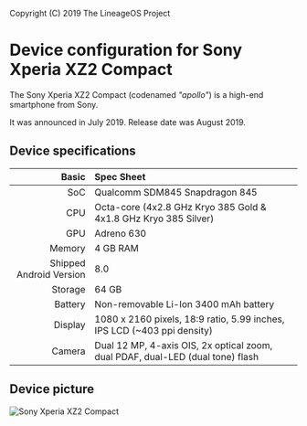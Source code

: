 Copyright (C) 2019 The LineageOS Project

Device configuration for Sony Xperia XZ2 Compact
=========================================

The Sony Xperia XZ2 Compact (codenamed _"apollo"_) is a high-end smartphone from Sony.

It was announced in July 2019. Release date was August 2019.

## Device specifications

Basic   | Spec Sheet
-------:|:-------------------------
SoC     | Qualcomm SDM845 Snapdragon 845
CPU     | Octa-core (4x2.8 GHz Kryo 385 Gold & 4x1.8 GHz Kryo 385 Silver)
GPU     | Adreno 630
Memory  | 4 GB RAM
Shipped Android Version | 8.0
Storage | 64 GB
Battery | Non-removable Li-Ion 3400 mAh battery
Display | 1080 x 2160 pixels, 18:9 ratio, 5.99 inches, IPS LCD (~403 ppi density)
Camera  | Dual 12 MP, 4-axis OIS, 2x optical zoom, dual PDAF, dual-LED (dual tone) flash

## Device picture

![Sony Xperia XZ2 Compact](https://fdn2.gsmarena.com/vv/pics/sony/sony-xperia-xz2-compact-001.jpg "Sony Xperia XZ2 Compact")
